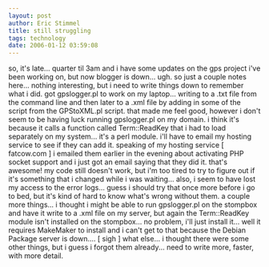 ```yaml
---
layout: post
author: Eric Stimmel
title: still struggling
tags: technology
date: 2006-01-12 03:59:08
--- 
```



so, it's late... quarter til 3am and i have some updates on the gps project i've been working on, but now blogger is down... ugh. so just a couple notes here... nothing interesting, but i need to write things down to remember what i did. got gpslogger.pl to work on my laptop... writing to a .txt file from the command line and then later to a .xml file by adding in some of the script from the GPStoXML.pl script. that made me feel good, however i don't seem to be having luck running gpslogger.pl on my domain. i think it's because it calls a function called Term::ReadKey that i had to load separately on my system... it's a perl module. i'll have to email my hosting service to see if they can add it. speaking of my hosting service [ fatcow.com ] i emailed them earlier in the evening about activating PHP socket support and i just got an email saying that they did it. that's awesome! my code still doesn't work, but i'm too tired to try to figure out if it's something that i changed while i was waiting... also, i seem to have lost my access to the error logs... guess i should try that once more before i go to bed, but it's kind of hard to know what's wrong without them. a couple more things... i thought i might be able to run gpslogger.pl on the stompbox and have it write to a .xml file on my server, but again the Term::ReadKey module isn't installed on the stompbox... no problem, i'll just install it... well it requires MakeMaker to install and i can't get to that because the Debian Package server is down.... [ sigh ] what else... i thought there were some other things, but i guess i forgot them already... need to write more, faster, with more detail.

